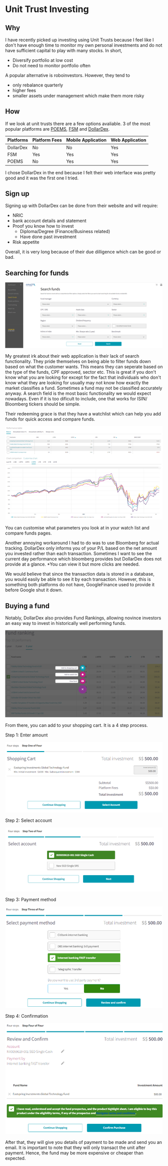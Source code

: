 # Unit Trust Investing
## Why
I have recently picked up investing using Unit Trusts because I feel like I don't have enough time to monitor my own personal investments and do not have sufficient capital to play with many stocks. In short,
* Diversify portfolio at low cost
* Do not need to monitor portfolio often

A popular alternative is roboinvestors. However, they tend to 
* only rebalance quarterly
* higher fees
* smaller assets under management which make them more risky

## How
If we look at unit trusts there are a few options avaliable. 3 of the most popular platforms are [POEMS](https://www.poems.com.sg/), [FSM](https://secure.fundsupermart.com/fsm/home) and [DollarDex](https://www.dollardex.com/sgn/).

| Platforms  | Platform Fees | Mobile Application  | Web Application  |
| ------------- | ------------- | ------------- | ------------- |
| DollarDex  | No  | No  | Yes  |
| FSM  | Yes  | Yes  | Yes  |
| POEMS  | No  | Yes  | Yes  |

I chose DollarDex in the end because I felt their web interface was pretty good and it was the first one I tried.

## Sign up
Signing up with DollarDex can be done from their website and will require:
* NRIC
* bank account details and statement
* Proof you know how to invest
  * Diploma/Degree (Finance/Business related)
  * Have done past investment
* Risk appetite

Overall, it is very long because of their due dilligence which can be good or bad.

## Searching for funds

![](/images/searchFunds.PNG)

My greatest irk about their web application is their lack of search functionality. They pride themselves on being able to filter funds down based on what the customer wants. This means they can seperate based on the type of the funds, CPF approved, sector etc. This is great if you don't know what you are looking for except for the fact that individuals who don't know what they are looking for usually may not know how exactly the market classifies a fund. Sometimes a fund may not be classified accurately anyway. A search field is the most basic functionality we would expect nowadays. Even if it is too dificult to include, one that works for ISIN/ Bloomberg tickers should be simple.

Their redeeming grace is that they have a watchlist which can help you add funds for quick access and compare funds.

![](/images/watchList.PNG)

You can customise what parameters you look at in your watch list and compare funds pages.

Another annoying workaround I had to do was to use Bloomberg for actual tracking. DollarDex only informs you of your P/L based on the net amount you invested rather than each transaction. Sometimes I want to see the current day performance which bloomberg provides but DollarDex does not provide at a glance. *You can view it but more clicks are needed.

We would believe that since the transaction data is stored in a database, you would easily be able to see it by each transaction. However, this is something both platforms do not have, GoogleFinance used to provide it before Google shut it down.

## Buying a fund
Notably, DollarDex also provides Fund Rankings, allowing novince investors an easy way to invest in historically well performing funds.

<img src="https://github.com/JeremyKwok/jeremykwok.github.io/blob/master/images/FundRanking.PNG" alt="">

From there, you can add to your shopping cart. It is a 4 step process.

Step 1: Enter amount

![](/images/stepone.PNG)


Step 2: Select account

![](/images/steptwo.PNG)


Step 3: Payment method

![](/images/stepthree.PNG)


Step 4: Confirmation

![](/images/stepfour.PNG)


After that, they will give you details of payment to be made and send you an email. It is important to note that they will only transact the unit after payment. Hence, the fund may be more expensive or cheaper than expected.
